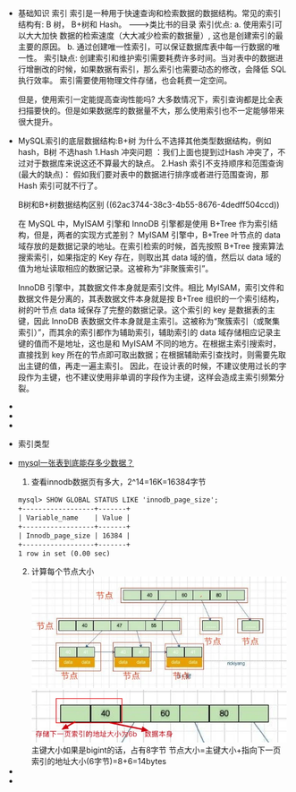 - 基础知识
  索引
  索引是一种用于快速查询和检索数据的数据结构。常见的索引结构有: B 树， B+树和 Hash。
  --->类比书的目录
  索引优点:
  a. 使用索引可以大大加快 数据的检索速度（大大减少检索的数据量）, 这也是创建索引的最主要的原因。
  b. 通过创建唯一性索引，可以保证数据库表中每一行数据的唯一性。
  索引缺点:
  创建索引和维护索引需要耗费许多时间。当对表中的数据进行增删改的时候，如果数据有索引，那么索引也需要动态的修改，会降低 SQL 执行效率。
  索引需要使用物理文件存储，也会耗费一定空间。
  
  但是，使用索引一定能提高查询性能吗?
  大多数情况下，索引查询都是比全表扫描要快的。但是如果数据库的数据量不大，那么使用索引也不一定能够带来很大提升。
- MySQL索引的底层数据结构:B+树
  为什么不选择其他类型数据结构，例如hash，B树
  不选hash
  1.Hash 冲突问题 ：我们上面也提到过Hash 冲突了，不过对于数据库来说这还不算最大的缺点。
  2.Hash 索引不支持顺序和范围查询(最大的缺点)： 假如我们要对表中的数据进行排序或者进行范围查询，那 Hash 索引可就不行了。
  
  B树和B+树数据结构区别
  ((62ac3744-38c3-4b55-8676-4dedff504ccd))
  
  在 MySQL 中，MyISAM 引擎和 InnoDB 引擎都是使用 B+Tree 作为索引结构，但是，两者的实现方式差别？
  MyISAM 引擎中，B+Tree 叶节点的 data 域存放的是数据记录的地址。在索引检索的时候，首先按照 B+Tree 搜索算法搜索索引，如果指定的 Key 存在，则取出其 data 域的值，然后以 data 域的值为地址读取相应的数据记录。这被称为“非聚簇索引”。
  
  InnoDB 引擎中，其数据文件本身就是索引文件。相比 MyISAM，索引文件和数据文件是分离的，其表数据文件本身就是按 B+Tree 组织的一个索引结构，树的叶节点 data 域保存了完整的数据记录。这个索引的 key 是数据表的主键，因此 InnoDB 表数据文件本身就是主索引。这被称为“聚簇索引（或聚集索引）”，而其余的索引都作为辅助索引，辅助索引的 data 域存储相应记录主键的值而不是地址，这也是和 MyISAM 不同的地方。在根据主索引搜索时，直接找到 key 所在的节点即可取出数据；在根据辅助索引查找时，则需要先取出主键的值，再走一遍主索引。 因此，在设计表的时候，不建议使用过长的字段作为主键，也不建议使用非单调的字段作为主键，这样会造成主索引频繁分裂。
-
-
-
- 索引类型
- [mysql一张表到底能存多少数据？](https://segmentfault.com/a/1190000039239998)
  1. 查看innodb数据页有多大，2^14=16K=16384字节
  ```
  mysql> SHOW GLOBAL STATUS LIKE 'innodb_page_size';
  +------------------+-------+
  | Variable_name    | Value |
  +------------------+-------+
  | Innodb_page_size | 16384 |
  +------------------+-------+
  1 row in set (0.00 sec)
  ```
  2. 计算每个节点大小
  ![image.png](../assets/image_1655467470670_0.png)
  ![image.png](../assets/image_1655467551735_0.png) 
  主键大小如果是bigint的话，占有8字节
  节点大小=主键大小+指向下一页索引的地址大小(6字节)=8+6=14bytes
-
-